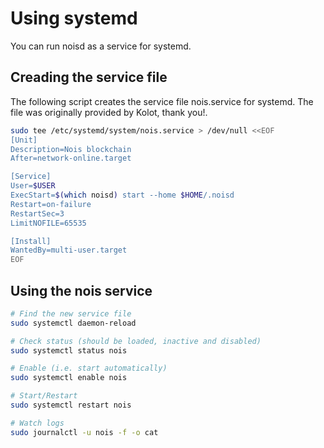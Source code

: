# Using systemd

You can run noisd as a service for systemd.

## Creading the service file

The following script creates the service file nois.service for systemd. The file was originally provided by Kolot, thank you!.

```sh
sudo tee /etc/systemd/system/nois.service > /dev/null <<EOF
[Unit]
Description=Nois blockchain
After=network-online.target

[Service]
User=$USER
ExecStart=$(which noisd) start --home $HOME/.noisd
Restart=on-failure
RestartSec=3
LimitNOFILE=65535

[Install]
WantedBy=multi-user.target
EOF
```

## Using the nois service

```sh
# Find the new service file
sudo systemctl daemon-reload

# Check status (should be loaded, inactive and disabled)
sudo systemctl status nois

# Enable (i.e. start automatically)
sudo systemctl enable nois

# Start/Restart
sudo systemctl restart nois

# Watch logs
sudo journalctl -u nois -f -o cat
```
